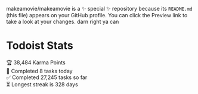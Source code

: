 makeamovie/makeamovie is a ✨ special ✨ repository because its `README.md` (this file) appears on your GitHub profile.
You can click the Preview link to take a look at your changes. darn right ya can

# Todoist Stats

<!-- TODO-IST:START -->
🏆  38,484 Karma Points           
🌸  Completed 8 tasks today           
✅  Completed 27,245 tasks so far           
⏳  Longest streak is 328 days
<!-- TODO-IST:END -->